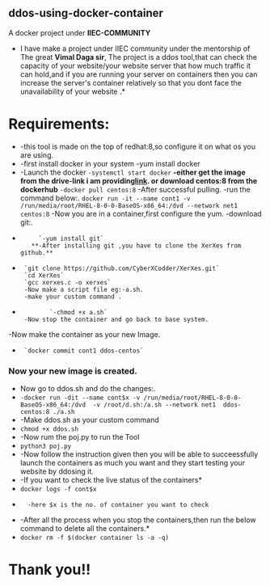 ## ddos-using-docker-container
A docker project under **IIEC-COMMUNITY**
*  I have make a project under IIEC community under the mentorship of The great **Vimal Daga sir**, 
    The project is a ddos tool,that can check the capacity of your website/your website server that how much traffic it can hold,and if you are running your server on containers then you can increase the server's container relatively so that you dont face the unavailability of your website .* 
# Requirements:

*  -this tool is made on the top of redhat:8,so configure it on what os you are using.
* -first install docker in your system
    -yum install docker
* -Launch the docker
        `-systemctl start docker`
 **-either get the image  from the drive-link i am providing[link](https://drive.google.com/file/d/1CW6HqYM_GnXK5eSiMOfdzpBDWi1INS9h/view?usp=sharingor). or download centos:8 from the dockerhub**
       `-docker pull centos:8`
  -After successful pulling.
 -run the command below:.
   `docker run -it --name cont1 -v /run/media/root/RHEL-8-0-0-BaseOS-x86_64:/dvd --network net1  centos:8` 
       -Now you are in a container,first configure the yum.
        -download  git:.
*          `-yum install git`
         **-After installing git ,you have to clone the XerXes from github.**
*      `git clone https://github.com/CyberXCodder/XerXes.git`
       `cd XerXes`
       `gcc xerxes.c -o xerxes`
       -Now make a script file eg:-a.sh.
       -make your custom command .
*             `-chmod +x a.sh`
       -Now stop the container and go back to base system. 
 -Now make the container as your new Image.
*      `docker commit cont1 ddos-centos`
### Now your new image is created.
   
      
*   Now go to ddos.sh and do the changes:.
*  `-docker run -dit --name cont$x -v /run/media/root/RHEL-8-0-0-BaseOS-x86_64:/dvd  -v /root/d.sh:/a.sh --network net1  ddos-centos:8 ./a.sh`
* -Make ddos.sh as your custom command
*   `chmod +x ddos.sh`
* -Now rum the poj.py to run the Tool
*   `python3 poj.py`
* -Now follow the instruction given then you will be able to succeessfully launch the containers as much you want and they start testing your website by ddosing it.
* -If you want to check the live status of the containers*
*  `docker logs -f cont$x`
*       -here $x is the no. of container you want to check
* -After all the process when you stop the containers,then run the below command to delete all the containers.*
*  `docker rm -f $(docker container ls -a -q)`
    
    
# Thank you!!
        
